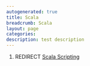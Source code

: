 ```yaml
---
autogenerated: true
title: Scala
breadcrumb: Scala
layout: page
categories: 
description: test description
---
```


1.  REDIRECT [Scala Scripting](Scala_Scripting "wikilink")
